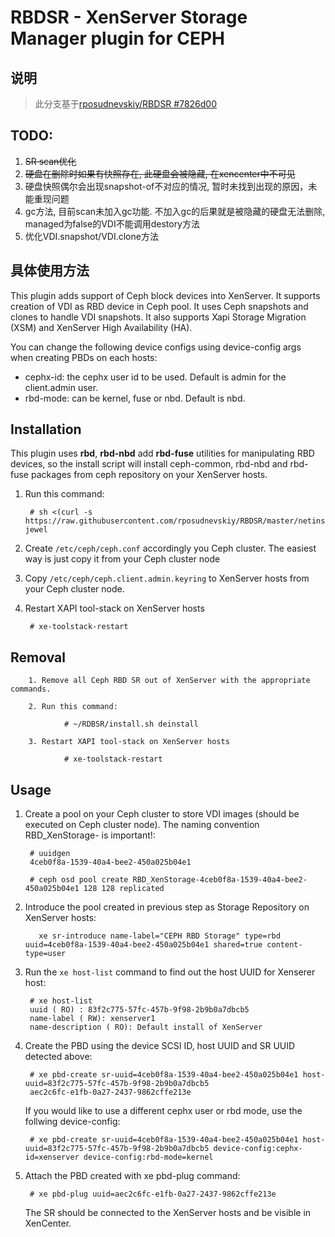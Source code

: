 # RBDSR - XenServer Storage Manager plugin for CEPH

## 说明
> 此分支基于[rposudnevskiy/RBDSR #7826d00](https://github.com/rposudnevskiy/RBDSR)

## TODO:
1. ~~SR scan优化~~
2. ~~硬盘在删除时如果有快照存在, 此硬盘会被隐藏, 在xencenter中不可见~~
3. 硬盘快照偶尔会出现snapshot-of不对应的情况, 暂时未找到出现的原因，未能重现问题
4. gc方法, 目前scan未加入gc功能. 不加入gc的后果就是被隐藏的硬盘无法删除, managed为false的VDI不能调用destory方法
5. 优化VDI.snapshot/VDI.clone方法


## 具体使用方法
This plugin adds support of Ceph block devices into XenServer.
It supports creation of VDI as RBD device in Ceph pool.
It uses Ceph snapshots and clones to handle VDI snapshots. It also supports Xapi Storage Migration (XSM) and XenServer High Availability (HA).

You can change the following device configs using device-config args when creating PBDs on each hosts:
- cephx-id: the cephx user id to be used. Default is admin for the client.admin user.
- rbd-mode: can be kernel, fuse or nbd. Default is nbd.

## Installation

This plugin uses **rbd**, **rbd-nbd** add **rbd-fuse** utilities for manipulating RBD devices, so the install script will install ceph-common, rbd-nbd and rbd-fuse packages from ceph repository on your XenServer hosts.

1. Run this command:

		# sh <(curl -s https://raw.githubusercontent.com/rposudnevskiy/RBDSR/master/netinstall.sh) jewel

2. Create ```/etc/ceph/ceph.conf``` accordingly you Ceph cluster. The easiest way is just copy it from your Ceph cluster node

3. Copy ```/etc/ceph/ceph.client.admin.keyring``` to XenServer hosts from your Ceph cluster node.

4. Restart XAPI tool-stack on XenServer hosts

		# xe-toolstack-restart

## Removal
		1. Remove all Ceph RBD SR out of XenServer with the appropriate commands.

		2. Run this command:

				# ~/RDBSR/install.sh deinstall

		3. Restart XAPI tool-stack on XenServer hosts

				# xe-toolstack-restart


## Usage

1. Create a pool on your Ceph cluster to store VDI images (should be executed on Ceph cluster node). The naming convention RBD_XenStorage-<uuid> is important!:

		# uuidgen
		4ceb0f8a-1539-40a4-bee2-450a025b04e1

		# ceph osd pool create RBD_XenStorage-4ceb0f8a-1539-40a4-bee2-450a025b04e1 128 128 replicated

2. Introduce the pool created in previous step as Storage Repository on XenServer hosts:

		  xe sr-introduce name-label="CEPH RBD Storage" type=rbd uuid=4ceb0f8a-1539-40a4-bee2-450a025b04e1 shared=true content-type=user

3. Run the ```xe host-list``` command to find out the host UUID for Xenserer host:

		# xe host-list
		uuid ( RO) : 83f2c775-57fc-457b-9f98-2b9b0a7dbcb5
		name-label ( RW): xenserver1
		name-description ( RO): Default install of XenServer

4. Create the PBD using the device SCSI ID, host UUID and SR UUID detected above:

		# xe pbd-create sr-uuid=4ceb0f8a-1539-40a4-bee2-450a025b04e1 host-uuid=83f2c775-57fc-457b-9f98-2b9b0a7dbcb5
		aec2c6fc-e1fb-0a27-2437-9862cffe213e

	If you would like to use a different cephx user or rbd mode, use the follwing device-config:

		# xe pbd-create sr-uuid=4ceb0f8a-1539-40a4-bee2-450a025b04e1 host-uuid=83f2c775-57fc-457b-9f98-2b9b0a7dbcb5 device-config:cephx-id=xenserver device-config:rbd-mode=kernel


5. Attach the PBD created with xe pbd-plug command:

		# xe pbd-plug uuid=aec2c6fc-e1fb-0a27-2437-9862cffe213e

	The SR should be connected to the XenServer hosts and be visible in XenCenter.
